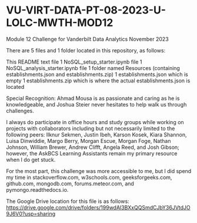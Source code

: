 # VU-VIRT-DATA-PT-08-2023-U-LOLC-MWTH-MOD12
Module 12 Challenge for Vanderbilt Data Analytics November 2023

There are 5 files and 1 folder located in this repository, as follows:

This README text file 
1 NoSQL_setup_starter.ipynb file 
1 NoSQL_analysis_starter.ipynb file 
1 folder named Resources (containing establishments.json and establishments.zip)
1 establishments.json which is empty
1 establishments.zip which is where the actual establishments.json is located

Special Recognition: Ahmad Mousa is as passionate and caring as he is knowledgeable, and Joshua Steier never hesitates to help walk us through challenges. 

I always do participate in office hours and study groups while working on projects with collaborators including but not necessarily limited to the following peers: Ilknur Sekmen, Justin Ibeh, Karson Kosek, Kiara Shannon, Luisa Dinwiddie, Margo Berry, Morgan Escue, Morgan Foge, Nathan Johnson, William Brewer, Andrew Clifft, Angela Reed, and Josh Gibson; however, the AskBCS Learning Assistants remain my primary resource when I do get stuck. 

For the most part, this challenge was more accessible to me, but I did spend my time in stackoverflow.com, w3schools.com, geeksforgeeks.com, github.com, mongodb.com, forums.meteor.com, and pymongo.readthedocs.io.

The Google Drive location for this file is as follows: https://drive.google.com/drive/folders/199wdAl3BXxQQSmdCJbY36JVtdJO9J6V0?usp=sharing
